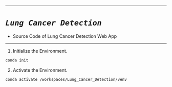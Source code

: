 
----

# ***`Lung Cancer Detection`***

- Source Code of Lung Cancer Detection Web App

----

1. Initialize the Environment.

```bash
conda init
```

2. Activate the Environment.

```bash
conda activate /workspaces/Lung_Cancer_Detection/venv 
```
